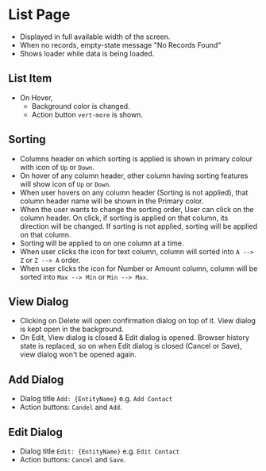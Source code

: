 # List Page

- Displayed in full available width of the screen.
- When no records, empty-state message "No Records Found" 
- Shows loader while data is being loaded.

## List Item
- On Hover, 
  - Background color is changed.
  - Action button `vert-more` is shown.

## Sorting
- Columns header on which sorting is applied is shown in primary colour with icon of `Up` or `Down`.
- On hover of any column header, other column having sorting features will show icon of `Up` or `Down`.
- When user hovers on any column header (Sorting is not applied), that column header name will be shown in the Primary color. 
- When the user wants to change the sorting order, User can click on the column header. On click, if sorting is applied on that column, its direction will be changed. If sorting is not applied, sorting will be applied on that column. 
- Sorting will be applied to on one column at a time. 
- When user clicks the icon for text column, column will sorted into `A --> Z` or `Z --> A` order.
- When user clicks the icon for Number or Amount column, column will be sorted into `Max --> Min` or `Min --> Max`.


## View Dialog
- Clicking on Delete will open confirmation dialog on top of it. View dialog is kept open in the background.
- On Edit, View dialog is closed & Edit dialog is opened. Browser history state is replaced, so on when Edit dialog is closed (Cancel or Save), view dialog won't be opened again.

## Add Dialog
- Dialog title `Add: {EntityName}` e.g. `Add Contact`
- Action buttons: `Candel` and `Add`.

## Edit Dialog
- Dialog title `Edit: {EntityName}` e.g. `Edit Contact`
- Action buttons: `Cancel` and `Save`.